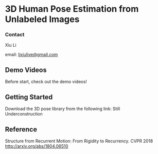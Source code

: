 # 3D Human Pose Estimation from Unlabeled Images

### Contact
Xiu Li

email: lixiulive@gmail.com


## Demo Videos
Before start, check out the demo videos!

## Getting Started

Download the 3D pose library from the following link:
Still Underconstruction

## Reference
Structure from Recurrent Motion: From Rigidity to Recurrency. CVPR 2018
http://arxiv.org/abs/1804.06510
